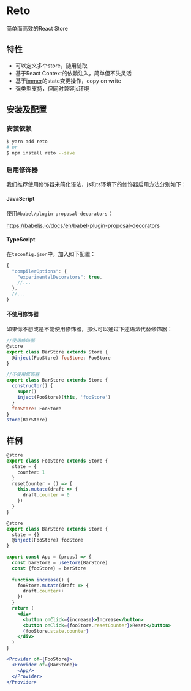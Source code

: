 # Reto

简单而高效的React Store

## 特性

- 可以定义多个store，随用随取
- 基于React Context的依赖注入，简单但不失灵活
- 基于[immer](https://github.com/immerjs/immer)的state变更操作，copy on write
- 强类型支持，但同时兼容js环境

## 安装及配置

### 安装依赖

```bash
$ yarn add reto
# or
$ npm install reto --save
```

### 启用修饰器

我们推荐使用修饰器来简化语法，js和ts环境下的修饰器启用方法分别如下：

#### JavaScript

使用`@babel/plugin-proposal-decorators`：

https://babeljs.io/docs/en/babel-plugin-proposal-decorators

#### TypeScript

在`tsconfig.json`中，加入如下配置：

```js
{
  "compilerOptions": {
    "experimentalDecorators": true,
    //...
  },
  //...
}
```

#### 不使用修饰器

如果你不想或是不能使用修饰器，那么可以通过下述语法代替修饰器：

```javascript
//使用修饰器
@store
export class BarStore extends Store {
  @inject(FooStore) fooStore: FooStore
}
```

```javascript
//不使用修饰器
export class BarStore extends Store {
  constructor() {
    super()
    inject(FooStore)(this, 'fooStore')
  }
  fooStore: FooStore
}
store(BarStore)
```

## 样例

```typescript
@store
export class FooStore extends Store {
  state = {
    counter: 1
  }
  resetCounter = () => {
    this.mutate(draft => {
      draft.counter = 0
    })
  }
}

@store
export class BarStore extends Store {
  state = {}
  @inject(FooStore) fooStore
}
```

```jsx
export const App = (props) => {
  const barStore = useStore(BarStore)
  const {fooStore} = barStore
  
  function increase() {
    fooStore.mutate(draft => {
      draft.counter++
    })
  }
  return (
    <div>
      <button onClick={increase}>Increase</button>
      <button onClick={fooStore.resetCounter}>Reset</button>
      {fooStore.state.counter}
    </div>
  )
}
```

```jsx
<Provider of={FooStore}>
  <Provider of={BarStore}>
    <App/>
  </Provider>
</Provider>
```

